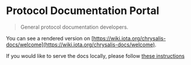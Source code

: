 # Protocol Documentation Portal

> General protocol documentation developers.

You can see a rendered version on [https://wiki.iota.org/chrysalis-docs/welcome](https://wiki.iota.org/chrysalis-docs/welcome).

If you would like to serve the docs locally, please follow [these instructions](DOCUMENATION_README.md)
